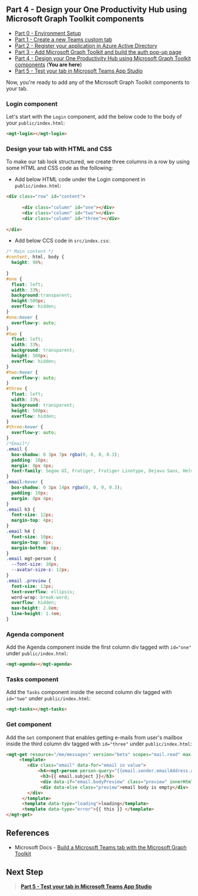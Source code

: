 ## Part 4 - Design your One Productivity Hub using Microsoft Graph Toolkit components

- [Part 0 - Environment Setup](00-Setup.md) 
- [Part 1 - Create a new Teams custom tab](01-Create_Teams_tab.md) 
- [Part 2 - Register your application in Azure Active Directory](02-Register_your_app_in_Azure_AD.md) 
- [Part 3 - Add Microsoft Graph Toolkit and build the auth pop-up page](03-Initialize_MGT_and_auth_page.md) 
- [Part 4 - Design your One Productivity Hub using Microsoft Graph Toolkit components](04-Design_your_tab_using_MGT_components.md) (**You are here**)
- [Part 5 - Test your tab in Microsoft Teams App Studio](05-Test_your_tab.md)

Now, you're ready to add any of the Microsoft Graph Toolkit components to your tab.

### Login component
Let's start with the `Login` component, add the below code to the body of your `public/index.html`:

```HTML
<mgt-login></mgt-login>
```
### Design your tab with HTML and CSS
To make our tab look structured, we create three columns in a row by using some HTML and CSS code as the following:

- Add below HTML code under the Login component in `public/index.html`:

```HTML
<div class="row" id="content">
    
      <div class="column" id="one"></div>
      <div class="column" id="two"></div>
      <div class="column" id="three"></div>
      
</div>
```

- Add below CCS code in `src/index.css`:

```CSS
/* Main content */
#content, html, body {
  height: 98%;
  
}
#one {
  float: left;
  width: 33%;
  background:transparent;
  height:500px;
  overflow: hidden;
}
#one:hover {
  overflow-y: auto;
}
#two {
  float: left;
  width: 33%;
  background: transparent;
  height: 500px;
  overflow: hidden;
}
#two:hover {
  overflow-y: auto;
}
#three {
  float: left;
  width: 33%;
  background: transparent;
  height: 500px;
  overflow: hidden;
}
#three:hover {
  overflow-y: auto;
}
/*Email*/
.email {
  box-shadow: 0 3px 7px rgba(0, 0, 0, 0.3);
  padding: 10px;
  margin: 8px 4px;
  font-family: Segoe UI, Frutiger, Frutiger Linotype, Dejavu Sans, Helvetica Neue, Arial, sans-serif;
}
.email:hover {
  box-shadow: 0 3px 14px rgba(0, 0, 0, 0.3);
  padding: 10px;
  margin: 8px 4px;
}
.email h3 {
  font-size: 12px;
  margin-top: 4px;
}
.email h4 {
  font-size: 10px;
  margin-top: 0px;
  margin-bottom: 0px;
}
.email mgt-person {
  --font-size: 10px;
  --avatar-size-s: 12px;
}
.email .preview {
  font-size: 13px;
  text-overflow: ellipsis;
  word-wrap: break-word;
  overflow: hidden;
  max-height: 2.8em;
  line-height: 1.4em;
}


```

### Agenda component

Add the Agenda component inside the first column div tagged with `id="one"` under `public/index.html`:

```HTML
<mgt-agenda></mgt-agenda>
```

### Tasks component

Add the `Tasks` component inside the second column div tagged with `id="two"` under `public/index.html`:

```HTML
<mgt-tasks></mgt-tasks>
```

### Get component

Add the `Get` component that enables getting e-mails from user's mailbox inside the third column div tagged with `id="three"` under `public/index.html`:

```HTML
<mgt-get resource="/me/messages" version="beta" scopes="mail.read" max-pages="1">
     <template>
        <div class="email" data-for="email in value">
            <h4><mgt-person person-query="{{email.sender.emailAddress.address}}" show-name person-card="hover"></mgt-person></h4>
             <h3>{{ email.subject }}</h3>
             <div data-if="email.bodyPreview" class="preview" innerHtml>{{email.bodyPreview}}</div>
             <div data-else class="preview">email body is empty</div>
        </div>
      </template>
      <template data-type="loading">loading</template>
      <template data-type="error">{{ this }} </template>
</mgt-get>  
```

## References
- Microsoft Docs - [Build a Microsoft Teams tab with the Microsoft Graph Toolkit](https://cda.ms/1Jh)

## Next Step
> **[Part 5 - Test your tab in Microsoft Teams App Studio](05-Test_your_tab.md)**
